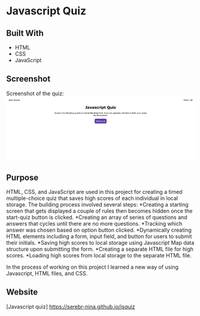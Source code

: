 # Javascript Quiz

## Built With
* HTML
* CSS
* JavaScript

## Screenshot
Screenshot of the quiz:
    ![Javascript Quiz Screenshot](./assets/Quizpic.png)

## Purpose
HTML, CSS, and JavaScript are used in this project for creating a timed multiple-choice quiz that saves high scores of each individual in local storage.
The building process involved several steps:
    *Creating a starting screen that gets displayed a couple of rules then becomes hidden once the      start-quiz button is clicked.
    *Creating an array of series of questions and answers that cycles until there are no more questions.
    *Tracking which answer was chosen based on option button clicked.
    *Dynamically creating HTML elements including a form, input field, and button for users to submit their initials.
    *Saving high scores to local storage using Javascript Map data structure upon submitting the form.
    *Creating a separate HTML file for high scores.
    *Loading high scores from local storage to the separate HTML file.

In the process of working on this project I learned a new way of using Javascript, HTML files, and CSS.

## Website
[Javascript quiz] https://serebr-nina.github.io/jsquiz






